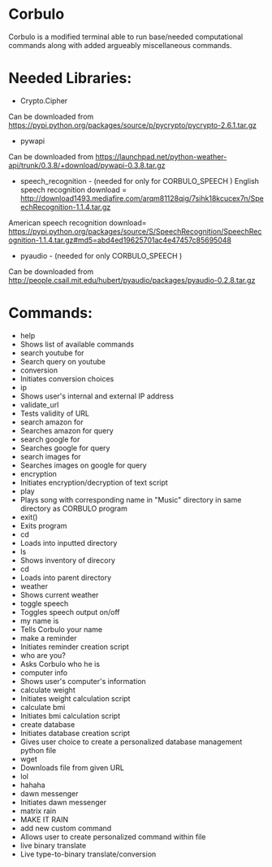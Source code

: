 # Corbulo
Corbulo is a modified terminal able to run base/needed computational commands along with added argueably miscellaneous commands.


# Needed Libraries: 
- Crypto.Cipher

Can be downloaded from https://pypi.python.org/packages/source/p/pycrypto/pycrypto-2.6.1.tar.gz
- pywapi

Can be downloaded from https://launchpad.net/python-weather-api/trunk/0.3.8/+download/pywapi-0.3.8.tar.gz
- speech_recognition - (needed for only for CORBULO_SPEECH )
English speech recognition download = http://download1493.mediafire.com/arqm81128qig/7sihk18kcucex7n/SpeechRecognition-1.1.4.tar.gz

American speech recognition download= https://pypi.python.org/packages/source/S/SpeechRecognition/SpeechRecognition-1.1.4.tar.gz#md5=abd4ed19625701ac4e47457c85695048
- pyaudio - (needed for only CORBULO_SPEECH )

Can be downloaded from http://people.csail.mit.edu/hubert/pyaudio/packages/pyaudio-0.2.8.tar.gz

# Commands:
- help
 - Shows list of available commands
- search youtube for <query>
 - Search query on youtube
- conversion
 - Initiates conversion choices
- ip
 - Shows user's internal and external IP address
- validate_url
 - Tests validity of URL
- search amazon for <query>
 - Searches amazon for query
- search google for <query>
 - Searches google for query
- search images for <query>
 - Searches images on google for query
- encryption
 - Initiates encryption/decryption of text script
- play <song name>
 - Plays song with corresponding name in "Music" directory in same directory as CORBULO program
- exit()
 - Exits program
- cd <directoryname> 
 - Loads into inputted directory
- ls
 - Shows inventory of direcory
- cd
 - Loads into parent directory
- weather
 - Shows current weather
- toggle speech
 - Toggles speech output on/off
- my name is <your name>
 - Tells Corbulo your name
- make a reminder
 - Initiates reminder creation script
- who are you?
 - Asks Corbulo who he is
- computer info
 - Shows user's computer's information
- calculate weight
 - Initiates weight calculation script
- calculate bmi
 - Initiates bmi calculation script
- create database
 - Initiates database creation script
  - Gives user choice to create a personalized database management python file
- wget <URL>
 - Downloads file from given URL
- lol
 - hahaha
- dawn messenger
 - Initiates dawn messenger
- matrix rain
 - MAKE IT RAIN
- add new custom command
 - Allows user to create personalized command within file
- live binary translate
 - Live type-to-binary translate/conversion

